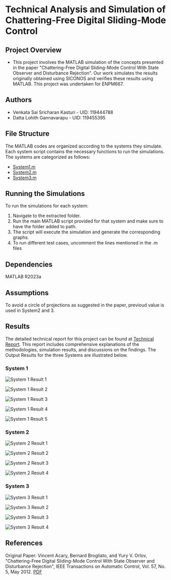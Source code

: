 # Technical Analysis and Simulation of Chattering-Free Digital Sliding-Mode Control

## Project Overview
- This project involves the MATLAB simulation of the concepts presented in the paper "Chattering-Free Digital Sliding-Mode Control With State Observer and Disturbance Rejection". Our work simulates the results originally obtained using SICONOS and verifies these results using MATLAB. This project was undertaken for ENPM667. 

## Authors
- Venkata Sai Sricharan Kasturi - UID: 119444788
- Datta Lohith Gannavarapu - UID: 119455395

## File Structure
The MATLAB codes are organized according to the systems they simulate. Each system script contains the necessary functions to run the simulations. The systems are categorized as follows:

- [System1.m](Project/System1.m)
- [System2.m](Project/System2.m)
- [System3.m](Project/System3.m)

## Running the Simulations
To run the simulations for each system:

1. Navigate to the extracted folder.
2. Run the main MATLAB script provided for that system and make sure to have the folder added to path.
3. The script will execute the simulation and generate the corresponding graphs.
4. To run different test cases, uncomment the lines mentioned in the .m files

## Dependencies
MATLAB R2023a

## Assumptions
To avoid a circle of projections as suggested in the paper, previoud value is used in System2 and 3.

## Results
The detailed technical report for this project can be found at [Technical Report](gdatta_charan03_technical_report.pdf). This report includes comprehensive explanations of the methodologies, simulation results, and discussions on the findings. The Output Results for the three Systems are illustrated below.

### System 1

![System 1 Result 1](Project/Results/sys1_1.jpg)

![System 1 Result 2](Project/Results/sys1_2.jpg)

![System 1 Result 3](Project/Results/sys1_3.jpg)

![System 1 Result 4](Project/Results/sys1_4.jpg)

![System 1 Result 5](Project/Results/sys1_5.jpg)


### System 2

![System 2 Result 1](Project/Results/sys2_1.jpg)

![System 2 Result 2](Project/Results/sys2_2.jpg)

![System 2 Result 3](Project/Results/sys2_3.jpg)

![System 2 Result 4](Project/Results/sys2_4.jpg)

### System 3

![System 3 Result 1](Project/Results/sys3_1.jpg)

![System 3 Result 2](Project/Results/sys3_2.jpg)

![System 3 Result 3](Project/Results/sys3_3.jpg)

![System 3 Result 4](Project/Results/sys3_4.jpg)


## References
Original Paper: Vincent Acary, Bernard Brogliato, and Yury V. Orlov, "Chattering-Free Digital Sliding-Mode Control With State Observer and Disturbance Rejection", IEEE Transactions on Automatic Control, Vol. 57, No. 5, May 2012. [PDF](Chattering-Free_Digital_Sliding-Mode_Control_With_State_Observer_and_Disturbance_Rejection.pdf)
